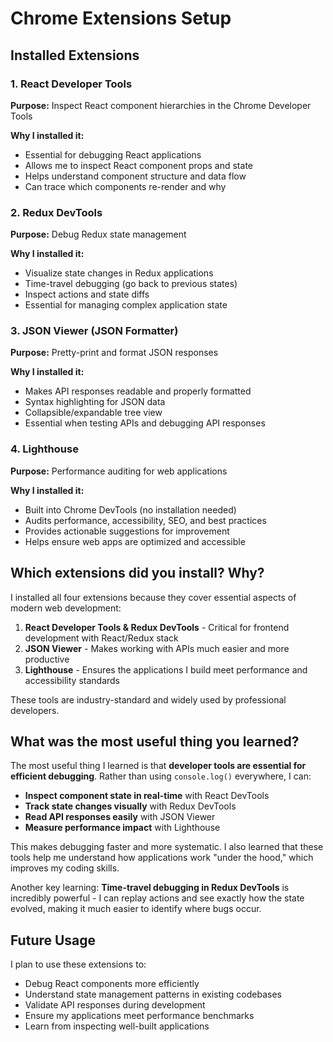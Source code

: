 # Chrome Extensions Setup

## Installed Extensions

### 1. React Developer Tools
**Purpose:** Inspect React component hierarchies in the Chrome Developer Tools

**Why I installed it:**
- Essential for debugging React applications
- Allows me to inspect React component props and state
- Helps understand component structure and data flow
- Can trace which components re-render and why

### 2. Redux DevTools
**Purpose:** Debug Redux state management

**Why I installed it:**
- Visualize state changes in Redux applications
- Time-travel debugging (go back to previous states)
- Inspect actions and state diffs
- Essential for managing complex application state

### 3. JSON Viewer (JSON Formatter)
**Purpose:** Pretty-print and format JSON responses

**Why I installed it:**
- Makes API responses readable and properly formatted
- Syntax highlighting for JSON data
- Collapsible/expandable tree view
- Essential when testing APIs and debugging API responses

### 4. Lighthouse
**Purpose:** Performance auditing for web applications

**Why I installed it:**
- Built into Chrome DevTools (no installation needed)
- Audits performance, accessibility, SEO, and best practices
- Provides actionable suggestions for improvement
- Helps ensure web apps are optimized and accessible

## Which extensions did you install? Why?

I installed all four extensions because they cover essential aspects of modern web development:

1. **React Developer Tools & Redux DevTools** - Critical for frontend development with React/Redux stack
2. **JSON Viewer** - Makes working with APIs much easier and more productive
3. **Lighthouse** - Ensures the applications I build meet performance and accessibility standards

These tools are industry-standard and widely used by professional developers.

## What was the most useful thing you learned?

The most useful thing I learned is that **developer tools are essential for efficient debugging**. Rather than using `console.log()` everywhere, I can:

- **Inspect component state in real-time** with React DevTools
- **Track state changes visually** with Redux DevTools
- **Read API responses easily** with JSON Viewer
- **Measure performance impact** with Lighthouse

This makes debugging faster and more systematic. I also learned that these tools help me understand how applications work "under the hood," which improves my coding skills.

Another key learning: **Time-travel debugging in Redux DevTools** is incredibly powerful - I can replay actions and see exactly how the state evolved, making it much easier to identify where bugs occur.

## Future Usage

I plan to use these extensions to:
- Debug React components more efficiently
- Understand state management patterns in existing codebases
- Validate API responses during development
- Ensure my applications meet performance benchmarks
- Learn from inspecting well-built applications